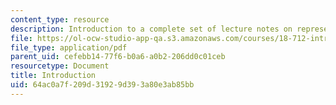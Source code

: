 ```yaml
---
content_type: resource
description: Introduction to a complete set of lecture notes on representation theory.
file: https://ol-ocw-studio-app-qa.s3.amazonaws.com/courses/18-712-introduction-to-representation-theory-fall-2010/64ac0a7f209d31929d393a80e3ab85bb_MIT18_712F10_intro.pdf
file_type: application/pdf
parent_uid: cefebb14-77f6-b0a6-a0b2-206dd0c01ceb
resourcetype: Document
title: Introduction
uid: 64ac0a7f-209d-3192-9d39-3a80e3ab85bb
---
```

